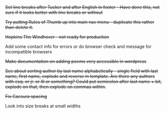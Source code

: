 ~~Set line breaks after Tucker and after English in footer - Have done this, not sure if it looks better with line breaks or without~~

~~Try putting Rules of Thumb up into main nav menu - duplicate this rather than delete it.~~

~~Hopkins The Windhover - not ready for production~~

Add some contact info for errors or do browser check and message for incompatible browsers

~~Make documentation on adding poems very accessible in wordpress~~

~~See about sorting author by last name alphabetically - single field with last name, first name, explode and reverse in template. Are there any authors with esq. or jr. or III or something? Could put semicolon after last name + bit, explode on that, then explode on commas within.~~

~~Fix Caesura spacing~~

Look into size breaks at small widths
